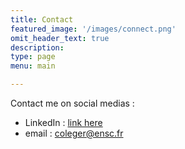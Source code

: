 ```yaml
---
title: Contact
featured_image: '/images/connect.png'
omit_header_text: true
description: 
type: page
menu: main

---
```



Contact me on social medias : 



* LinkedIn : [link here](https://fr.linkedin.com/in/corentin-l-765736233)
* email    : coleger@ensc.fr



